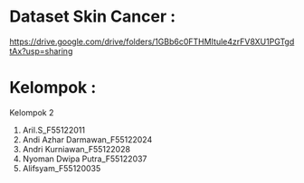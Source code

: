 # Dataset Skin Cancer :
https://drive.google.com/drive/folders/1GBb6c0FTHMItule4zrFV8XU1PGTgdtAx?usp=sharing

# Kelompok :
Kelompok 2
1. Aril.S_F55122011
2. Andi Azhar Darmawan_F55122024
3. Andri Kurniawan_F55122028
4. Nyoman Dwipa Putra_F55122037
5. Alifsyam_F55120035
